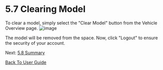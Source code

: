 # 5.7 Clearing Model

To clear a model, simply select the "Clear Model" button from the Vehicle Overview page.
![image](https://user-images.githubusercontent.com/112486258/213479668-4c33970c-0099-4568-adf2-d6a6d2e874eb.png)


The model will be removed from the space. Now, click "Logout" to ensure the security of your account.



Next: [5.8 Summary](https://github.com/rlogsdon7/Metaverse-Maintenance/blob/main/UserDocs/UsingVRSummary.md)

[Back To User Guide](https://github.com/rlogsdon7/Metaverse-Maintenance/blob/main/UserDocs.md)
